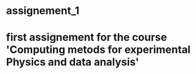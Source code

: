 # assignement_1
# first assignement for the course 'Computing metods for experimental Physics and data analysis'
